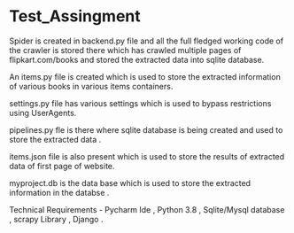 # Test_Assingment

Spider is created in backend.py file and all the full fledged working code of the crawler is stored there which has crawled multiple pages of flipkart.com/books and stored the extracted data into sqlite database.

An items.py file is created which is used to store the extracted information of various books in various items containers.

settings.py file has various settings which is used to bypass restrictions using UserAgents.

pipelines.py fle is there where sqlite database is being created and used to store the  extracted data .

items.json file is also present which is used to store the results of extracted data of first page of website.

myproject.db is the data base which is used to store the extracted information in the databse .

Technical Requirements - Pycharm Ide , Python 3.8 , Sqlite/Mysql database , scrapy Library , Django .
